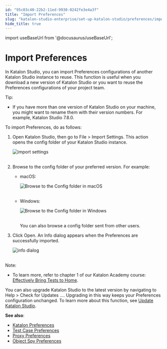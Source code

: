 ```yaml
---
id: "95c03c40-22b2-11ed-9930-0242fe3e4a3f"
title: "Import Preferences"
slug: "katalon-studio-enterprise/set-up-katalon-studio/preferences/import-preferences"
hide_title: true
---
```

import useBaseUrl from '@docusaurus/useBaseUrl';


# <a id="id" class="anchor_top_offset"/><a id="ariaid-title1" class="anchor_top_offset"/>Import Preferences

<p xmlns="http://www.w3.org/1999/xhtml" className="p">In Katalon Studio, you can import Preferences configurations of another Katalon Studio instance to reuse. This function is useful when you download a new version of Katalon Studio or you want to reuse the Preferences configurations of your project team.</p> 
<div xmlns="http://www.w3.org/1999/xhtml" className="note tip note_tip"><span className="note__title">Tip:</span> 
  <ul className="ul"><li className="li">If you have more than one version of Katalon Studio on your machine, you might want to rename them with their version numbers. For example, Katalon Studio 7.8.0.</li></ul>
</div>
<p xmlns="http://www.w3.org/1999/xhtml" className="p">To import Preferences, do as follows:</p> 
<ol xmlns="http://www.w3.org/1999/xhtml" className="ol"><li className="li">     <p className="p">Open Katalon Studio, then go to <span className="ph uicontrol">File</span> &gt; <span className="ph uicontrol">Import Settings</span>. This action opens the <span className="ph uicontrol">config</span> folder of your Katalon Studio instance.</p>     <p className="p"> <img className="image" src={useBaseUrl("https://github.com/katalon-studio/docs-images/raw/master/katalon-studio/docs/import-preferences/import-settings.png")} width={700} alt="import settings" /><br /><br />     </p>   </li><li className="li">     <p className="p">Browse to the <span className="ph uicontrol">config</span> folder of your preferred version. For example:</p>     <ul className="ul"><li className="li">         <p className="p">macOS:</p>         <p className="p"> <img className="image" src={useBaseUrl("https://github.com/katalon-studio/docs-images/raw/master/katalon-studio/docs/katalon-studio-preferences/macos.png")} alt="Browse to the Config folder in macOS" /><br /><br />         </p>       </li><li className="li">         <p className="p">Windows:</p>         <p className="p"> <img className="image" src={useBaseUrl("https://github.com/katalon-studio/docs-images/raw/master/katalon-studio/docs/katalon-studio-preferences/import_3.PNG")} alt="Browse to the Config folder in Windows" /><br /><br />         </p>         <p className="p">You can also browse a <span className="ph uicontrol">config</span> folder sent from other users.</p>       </li></ul>   </li><li className="li">     <p className="p">Click <span className="ph uicontrol">Open</span>. An <span className="ph uicontrol">Info</span> dialog appears when the Preferences are successfully imported.</p>     <p className="p"> <img className="image" src={useBaseUrl("https://github.com/katalon-studio/docs-images/raw/master/katalon-studio/docs/import-preferences/info.png")} width={500} alt="info dialog" /><br /><br />     </p>   </li></ol> 
<div xmlns="http://www.w3.org/1999/xhtml" className="note note note_note"><span className="note__title">Note:</span> 
  <ul className="ul"><li className="li">To learn more, refer to chapter 1 of our Katalon Academy course: <a className="xref j-external-link" href="https://academy.katalon.com/courses/work-from-home-productive/?utm_source=kat_docs&utm_medium=import_preferences" target="_blank">Effectively Bring Tests to Home</a>.</li></ul>
</div>
<p xmlns="http://www.w3.org/1999/xhtml" className="p">You can also upgrade Katalon Studio to the latest version by navigating to <span className="ph uicontrol">Help</span> &gt; <span className="ph uicontrol">Check for Updates ...</span>. Upgrading in this way keeps your Preferences configuration unchanged. To learn more about this function, see <a className="xref" href="/docs/katalon-studio-enterprise/set-up-katalon-studio/update-katalon-studio">Update Katalon Studio</a>.</p> 
<p xmlns="http://www.w3.org/1999/xhtml" className="p"> <strong className="ph b">See also</strong>:</p> 
<ul xmlns="http://www.w3.org/1999/xhtml" className="ul"><li className="li"> <a className="xref" href="/docs/katalon-studio-enterprise/set-up-katalon-studio/preferences/katalon-preferences">Katalon Preferences</a>   </li><li className="li"> <a className="xref" href="/docs/katalon-studio-enterprise/set-up-katalon-studio/preferences/test-case-preferences">Test Case Preferences</a>   </li><li className="li"> <a className="xref" href="/docs/katalon-studio-enterprise/set-up-katalon-studio/preferences/proxy-preferences">Proxy Preferences</a>   </li><li className="li"> <a className="xref" href="/docs/katalon-studio-enterprise/set-up-katalon-studio/preferences/object-spy-preferences">Object Spy Preferences</a>   </li></ul> 
